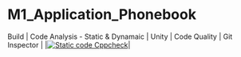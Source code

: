 # M1_Application_Phonebook
 Build | Code Analysis - Static & Dynamaic | Unity | Code Quality | Git Inspector |
 |[![Static code Cppcheck](https://github.com/gulamsuhail00/M1_Application_Phonebook/actions/workflows/cppcheck.yml/badge.svg)](https://github.com/gulamsuhail00/M1_Application_Phonebook/actions/workflows/cppcheck.yml)|
